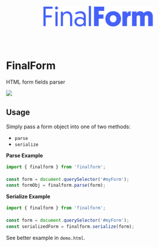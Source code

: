 
<br>  
<br>  
<p align="center">
<img src="logo.png">  
</p>
<br>  
<br>  

# FinalForm

HTML form fields parser

<img src="https://img.shields.io/badge/license-MIT-blue.svg">

<br>

## Usage

Simply pass a form object into one of two methods:

- `parse`
- `serialize`

**Parse Example**

``` javascript
import { finalform } from 'finalform';

const form = document.querySelector('#myForm');
const formObj = finalform.parse(form);
```

**Serialize Example**

``` javascript
import { finalform } from 'finalform';

const form = document.querySelector('#myForm');
const serializedForm = finalform.serialize(form);
```

See better example in `demo.html`.